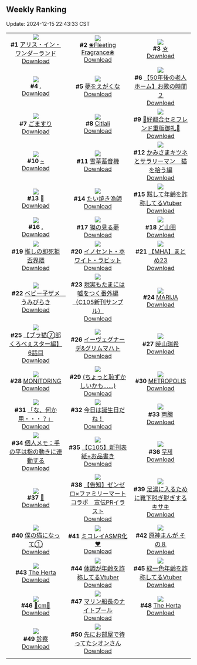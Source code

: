 ## Weekly Ranking
Update: 2024-12-15 22:43:33 CST

|      |      |      |
| :----: | :----: | :----: |
| ![](https://i.pixiv.re/c/240x480/img-master/img/2024/12/10/00/00/21/125049816_p0_master1200.jpg)<br>**#1** [アリス・イン・ワンダーランド](https://www.pixiv.net/artworks/125049816)<br>[Download](https://i.pixiv.re/img-original/img/2024/12/10/00/00/21/125049816_p0.png) | ![](https://i.pixiv.re/c/240x480/img-master/img/2024/12/08/08/00/06/124996182_p0_master1200.jpg)<br>**#2** [❀Fleeting Fragrance❀](https://www.pixiv.net/artworks/124996182)<br>[Download](https://i.pixiv.re/img-original/img/2024/12/08/08/00/06/124996182_p0.jpg) | ![](https://i.pixiv.re/c/240x480/img-master/img/2024/12/10/08/30/01/125057666_p0_master1200.jpg)<br>**#3** [☆](https://www.pixiv.net/artworks/125057666)<br>[Download](https://i.pixiv.re/img-original/img/2024/12/10/08/30/01/125057666_p0.jpg) |
| ![](https://i.pixiv.re/c/240x480/img-master/img/2024/12/08/13/50/53/125002892_p0_master1200.jpg)<br>**#4** [.](https://www.pixiv.net/artworks/125002892)<br>[Download](https://i.pixiv.re/img-original/img/2024/12/08/13/50/53/125002892_p0.jpg) | ![](https://i.pixiv.re/c/240x480/img-master/img/2024/12/09/16/58/09/125037420_p0_master1200.jpg)<br>**#5** [夢をえがくな](https://www.pixiv.net/artworks/125037420)<br>[Download](https://i.pixiv.re/img-original/img/2024/12/09/16/58/09/125037420_p0.png) | ![](https://i.pixiv.re/c/240x480/img-master/img/2024/12/10/18/00/21/125066249_p0_master1200.jpg)<br>**#6** [【50年後の老人ホーム】お歌の時間２](https://www.pixiv.net/artworks/125066249)<br>[Download](https://i.pixiv.re/img-original/img/2024/12/10/18/00/21/125066249_p0.jpg) |
| ![](https://i.pixiv.re/c/240x480/img-master/img/2024/12/09/20/30/05/125042935_p0_master1200.jpg)<br>**#7** [ごますり](https://www.pixiv.net/artworks/125042935)<br>[Download](https://i.pixiv.re/img-original/img/2024/12/09/20/30/05/125042935_p0.png) | ![](https://i.pixiv.re/c/240x480/img-master/img/2024/12/08/01/44/06/124990912_p0_master1200.jpg)<br>**#8** [Citlali](https://www.pixiv.net/artworks/124990912)<br>[Download](https://i.pixiv.re/img-original/img/2024/12/08/01/44/06/124990912_p0.png) | ![](https://i.pixiv.re/c/240x480/img-master/img/2024/12/08/00/12/20/124988790_p0_master1200.jpg)<br>**#9** [💜好都合セミフレンド重版御礼💜](https://www.pixiv.net/artworks/124988790)<br>[Download](https://i.pixiv.re/img-original/img/2024/12/08/00/12/20/124988790_p0.jpg) |
| ![](https://i.pixiv.re/c/240x480/img-master/img/2024/12/09/00/00/12/125021891_p0_master1200.jpg)<br>**#10** [~](https://www.pixiv.net/artworks/125021891)<br>[Download](https://i.pixiv.re/img-original/img/2024/12/09/00/00/12/125021891_p0.jpg) | ![](https://i.pixiv.re/c/240x480/img-master/img/2024/12/09/14/00/35/125034716_p0_master1200.jpg)<br>**#11** [雪華蓄音機](https://www.pixiv.net/artworks/125034716)<br>[Download](https://i.pixiv.re/img-original/img/2024/12/09/14/00/35/125034716_p0.jpg) | ![](https://i.pixiv.re/c/240x480/img-master/img/2024/12/09/07/00/21/125029274_p0_master1200.jpg)<br>**#12** [かみさまキツネとサラリーマン　猫を拾う編](https://www.pixiv.net/artworks/125029274)<br>[Download](https://i.pixiv.re/img-original/img/2024/12/09/07/00/21/125029274_p0.png) |
| ![](https://i.pixiv.re/c/240x480/img-master/img/2024/12/10/00/06/03/125050287_p0_master1200.jpg)<br>**#13** [🎀](https://www.pixiv.net/artworks/125050287)<br>[Download](https://i.pixiv.re/img-original/img/2024/12/10/00/06/03/125050287_p0.png) | ![](https://i.pixiv.re/c/240x480/img-master/img/2024/12/10/20/51/09/125070988_p0_master1200.jpg)<br>**#14** [たい焼き漁師](https://www.pixiv.net/artworks/125070988)<br>[Download](https://i.pixiv.re/img-original/img/2024/12/10/20/51/09/125070988_p0.png) | ![](https://i.pixiv.re/c/240x480/img-master/img/2024/12/09/21/06/32/125044078_p0_master1200.jpg)<br>**#15** [黙して年齢を詐称してるVtuber](https://www.pixiv.net/artworks/125044078)<br>[Download](https://i.pixiv.re/img-original/img/2024/12/09/21/06/32/125044078_p0.png) |
| ![](https://i.pixiv.re/c/240x480/img-master/img/2024/12/08/14/28/54/125003738_p0_master1200.jpg)<br>**#16** [.](https://www.pixiv.net/artworks/125003738)<br>[Download](https://i.pixiv.re/img-original/img/2024/12/08/14/28/54/125003738_p0.jpg) | ![](https://i.pixiv.re/c/240x480/img-master/img/2024/12/08/18/03/29/125009435_p0_master1200.jpg)<br>**#17** [獏の見る夢](https://www.pixiv.net/artworks/125009435)<br>[Download](https://i.pixiv.re/img-original/img/2024/12/08/18/03/29/125009435_p0.jpg) | ![](https://i.pixiv.re/c/240x480/img-master/img/2024/12/09/00/02/53/125022245_p0_master1200.jpg)<br>**#18** [ど山田](https://www.pixiv.net/artworks/125022245)<br>[Download](https://i.pixiv.re/img-original/img/2024/12/09/00/02/53/125022245_p0.png) |
| ![](https://i.pixiv.re/c/240x480/img-master/img/2024/12/10/04/36/35/125055054_p0_master1200.jpg)<br>**#19** [推しの即死拒否界隈](https://www.pixiv.net/artworks/125055054)<br>[Download](https://i.pixiv.re/img-original/img/2024/12/10/04/36/35/125055054_p0.jpg) | ![](https://i.pixiv.re/c/240x480/img-master/img/2024/12/09/00/09/39/125021984_p0_master1200.jpg)<br>**#20** [イノセント・ホワイト・ラビット](https://www.pixiv.net/artworks/125021984)<br>[Download](https://i.pixiv.re/img-original/img/2024/12/09/00/09/39/125021984_p0.jpg) | ![](https://i.pixiv.re/c/240x480/img-master/img/2024/12/08/23/41/22/125021171_p0_master1200.jpg)<br>**#21** [【MHA】まとめ23](https://www.pixiv.net/artworks/125021171)<br>[Download](https://i.pixiv.re/img-original/img/2024/12/08/23/41/22/125021171_p0.png) |
| ![](https://i.pixiv.re/c/240x480/img-master/img/2024/12/09/01/20/42/125024670_p0_master1200.jpg)<br>**#22** [ベビー子ザメ　うみびらき](https://www.pixiv.net/artworks/125024670)<br>[Download](https://i.pixiv.re/img-original/img/2024/12/09/01/20/42/125024670_p0.jpg) | ![](https://i.pixiv.re/c/240x480/img-master/img/2024/12/10/13/06/01/125009182_p0_master1200.jpg)<br>**#23** [現実もたまには嘘をつく番外編（C105新刊サンプル）](https://www.pixiv.net/artworks/125009182)<br>[Download](https://i.pixiv.re/img-original/img/2024/12/10/13/06/01/125009182_p0.jpg) | ![](https://i.pixiv.re/c/240x480/img-master/img/2024/12/09/05/08/05/125028030_p0_master1200.jpg)<br>**#24** [MARIJA](https://www.pixiv.net/artworks/125028030)<br>[Download](https://i.pixiv.re/img-original/img/2024/12/09/05/08/05/125028030_p0.jpg) |
| ![](https://i.pixiv.re/c/240x480/img-master/img/2024/12/09/19/59/48/125040244_p0_master1200.jpg)<br>**#25** [【ブラ猫⑦部 くろべぇスター編】 6話目](https://www.pixiv.net/artworks/125040244)<br>[Download](https://i.pixiv.re/img-original/img/2024/12/09/19/59/48/125040244_p0.jpg) | ![](https://i.pixiv.re/c/240x480/img-master/img/2024/12/10/00/06/10/125050293_p0_master1200.jpg)<br>**#26** [イーヴェグナーデ&グリムマハト](https://www.pixiv.net/artworks/125050293)<br>[Download](https://i.pixiv.re/img-original/img/2024/12/10/00/06/10/125050293_p0.jpg) | ![](https://i.pixiv.re/c/240x480/img-master/img/2024/12/09/15/42/28/125036236_p0_master1200.jpg)<br>**#27** [暁山瑞希](https://www.pixiv.net/artworks/125036236)<br>[Download](https://i.pixiv.re/img-original/img/2024/12/09/15/42/28/125036236_p0.jpg) |
| ![](https://i.pixiv.re/c/240x480/img-master/img/2024/12/09/07/53/33/125029901_p0_master1200.jpg)<br>**#28** [MONITORING](https://www.pixiv.net/artworks/125029901)<br>[Download](https://i.pixiv.re/img-original/img/2024/12/09/07/53/33/125029901_p0.png) | ![](https://i.pixiv.re/c/240x480/img-master/img/2024/12/09/17/08/22/125037689_p0_master1200.jpg)<br>**#29** [(ちょっと恥ずかしいかも……)](https://www.pixiv.net/artworks/125037689)<br>[Download](https://i.pixiv.re/img-original/img/2024/12/09/17/08/22/125037689_p0.jpg) | ![](https://i.pixiv.re/c/240x480/img-master/img/2024/12/09/05/13/37/125028102_p0_master1200.jpg)<br>**#30** [METROPOLIS](https://www.pixiv.net/artworks/125028102)<br>[Download](https://i.pixiv.re/img-original/img/2024/12/09/05/13/37/125028102_p0.jpg) |
| ![](https://i.pixiv.re/c/240x480/img-master/img/2024/12/09/00/00/22/125021935_p0_master1200.jpg)<br>**#31** [「な、何か用・・・？」](https://www.pixiv.net/artworks/125021935)<br>[Download](https://i.pixiv.re/img-original/img/2024/12/09/00/00/22/125021935_p0.png) | ![](https://i.pixiv.re/c/240x480/img-master/img/2024/12/09/18/49/25/125040055_p0_master1200.jpg)<br>**#32** [今日は誕生日だね！](https://www.pixiv.net/artworks/125040055)<br>[Download](https://i.pixiv.re/img-original/img/2024/12/09/18/49/25/125040055_p0.png) | ![](https://i.pixiv.re/c/240x480/img-master/img/2024/12/10/00/00/18/125049799_p0_master1200.jpg)<br>**#33** [両腕](https://www.pixiv.net/artworks/125049799)<br>[Download](https://i.pixiv.re/img-original/img/2024/12/10/00/00/18/125049799_p0.png) |
| ![](https://i.pixiv.re/c/240x480/img-master/img/2024/12/10/06/00/04/125055824_p0_master1200.jpg)<br>**#34** [個人メモ：手の平は指の動きに連動する](https://www.pixiv.net/artworks/125055824)<br>[Download](https://i.pixiv.re/img-original/img/2024/12/10/06/00/04/125055824_p0.jpg) | ![](https://i.pixiv.re/c/240x480/img-master/img/2024/12/09/07/37/38/125029727_p0_master1200.jpg)<br>**#35** [【C105】新刊表紙+お品書き](https://www.pixiv.net/artworks/125029727)<br>[Download](https://i.pixiv.re/img-original/img/2024/12/09/07/37/38/125029727_p0.jpg) | ![](https://i.pixiv.re/c/240x480/img-master/img/2024/12/09/00/00/28/125021959_p0_master1200.jpg)<br>**#36** [무제](https://www.pixiv.net/artworks/125021959)<br>[Download](https://i.pixiv.re/img-original/img/2024/12/09/00/00/28/125021959_p0.jpg) |
| ![](https://i.pixiv.re/c/240x480/img-master/img/2024/12/09/00/00/33/125021983_p0_master1200.jpg)<br>**#37** [🖤](https://www.pixiv.net/artworks/125021983)<br>[Download](https://i.pixiv.re/img-original/img/2024/12/09/00/00/33/125021983_p0.jpg) | ![](https://i.pixiv.re/c/240x480/img-master/img/2024/12/09/00/00/18/125021922_p0_master1200.jpg)<br>**#38** [【告知】ゼンゼロ×ファミリーマートコラボ　宣伝PRイラスト](https://www.pixiv.net/artworks/125021922)<br>[Download](https://i.pixiv.re/img-original/img/2024/12/09/00/00/18/125021922_p0.png) | ![](https://i.pixiv.re/c/240x480/img-master/img/2024/12/08/08/00/04/124996174_p0_master1200.jpg)<br>**#39** [足湯に入るために靴下脱ぎ脱ぎするキサキ](https://www.pixiv.net/artworks/124996174)<br>[Download](https://i.pixiv.re/img-original/img/2024/12/08/08/00/04/124996174_p0.jpg) |
| ![](https://i.pixiv.re/c/240x480/img-master/img/2024/12/10/12/00/05/125060272_p0_master1200.jpg)<br>**#40** [僕の猫になって①](https://www.pixiv.net/artworks/125060272)<br>[Download](https://i.pixiv.re/img-original/img/2024/12/10/12/00/05/125060272_p0.jpg) | ![](https://i.pixiv.re/c/240x480/img-master/img/2024/12/09/17/30/00/125038091_p0_master1200.jpg)<br>**#41** [ミコレイASMR化♥](https://www.pixiv.net/artworks/125038091)<br>[Download](https://i.pixiv.re/img-original/img/2024/12/09/17/30/00/125038091_p0.jpg) | ![](https://i.pixiv.re/c/240x480/img-master/img/2024/12/08/19/31/04/125012050_p0_master1200.jpg)<br>**#42** [原神まんが その８](https://www.pixiv.net/artworks/125012050)<br>[Download](https://i.pixiv.re/img-original/img/2024/12/08/19/31/04/125012050_p0.jpg) |
| ![](https://i.pixiv.re/c/240x480/img-master/img/2024/12/09/19/40/18/125041530_p0_master1200.jpg)<br>**#43** [The Herta](https://www.pixiv.net/artworks/125041530)<br>[Download](https://i.pixiv.re/img-original/img/2024/12/09/19/40/18/125041530_p0.png) | ![](https://i.pixiv.re/c/240x480/img-master/img/2024/12/10/20/09/58/125069864_p0_master1200.jpg)<br>**#44** [体調が年齢を詐称してるVtuber](https://www.pixiv.net/artworks/125069864)<br>[Download](https://i.pixiv.re/img-original/img/2024/12/10/20/09/58/125069864_p0.png) | ![](https://i.pixiv.re/c/240x480/img-master/img/2024/12/08/21/13/58/125015646_p0_master1200.jpg)<br>**#45** [緑一色年齢を詐称してるVtuber](https://www.pixiv.net/artworks/125015646)<br>[Download](https://i.pixiv.re/img-original/img/2024/12/08/21/13/58/125015646_p0.png) |
| ![](https://i.pixiv.re/c/240x480/img-master/img/2024/12/09/20/46/02/125043364_p0_master1200.jpg)<br>**#46** [🪸cm🪸](https://www.pixiv.net/artworks/125043364)<br>[Download](https://i.pixiv.re/img-original/img/2024/12/09/20/46/02/125043364_p0.png) | ![](https://i.pixiv.re/c/240x480/img-master/img/2024/12/09/20/21/29/125042709_p0_master1200.jpg)<br>**#47** [マリン船長のナイトプール](https://www.pixiv.net/artworks/125042709)<br>[Download](https://i.pixiv.re/img-original/img/2024/12/09/20/21/29/125042709_p0.jpg) | ![](https://i.pixiv.re/c/240x480/img-master/img/2024/12/09/13/35/00/125034339_p0_master1200.jpg)<br>**#48** [The Herta](https://www.pixiv.net/artworks/125034339)<br>[Download](https://i.pixiv.re/img-original/img/2024/12/09/13/35/00/125034339_p0.png) |
| ![](https://i.pixiv.re/c/240x480/img-master/img/2024/12/09/12/14/07/125033115_p0_master1200.jpg)<br>**#49** [診察](https://www.pixiv.net/artworks/125033115)<br>[Download](https://i.pixiv.re/img-original/img/2024/12/09/12/14/07/125033115_p0.png) | ![](https://i.pixiv.re/c/240x480/img-master/img/2024/12/08/00/11/08/124988748_p0_master1200.jpg)<br>**#50** [先にお部屋で待ってたシオンさん](https://www.pixiv.net/artworks/124988748)<br>[Download](https://i.pixiv.re/img-original/img/2024/12/08/00/11/08/124988748_p0.png) |
|      |
